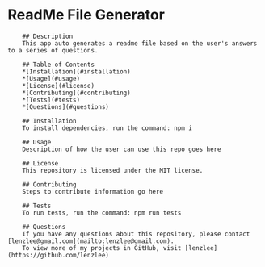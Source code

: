 # ReadMe File Generator
        
        ## Description
        This app auto generates a readme file based on the user's answers to a series of questions.
        
        ## Table of Contents
        *[Installation](#installation)
        *[Usage](#usage)
        *[License](#license)
        *[Contributing](#contributing)
        *[Tests](#tests)
        *[Questions](#questions)
        
        ## Installation
        To install dependencies, run the command: npm i
        
        ## Usage
        Description of how the user can use this repo goes here
        
        ## License
        This repository is licensed under the MIT license.
        
        ## Contributing
        Steps to contribute information go here
        
        ## Tests
        To run tests, run the command: npm run tests
        
        ## Questions
        If you have any questions about this repository, please contact [lenzlee@gmail.com](mailto:lenzlee@gmail.com).
        To view more of my projects in GitHub, visit [lenzlee](https://github.com/lenzlee)